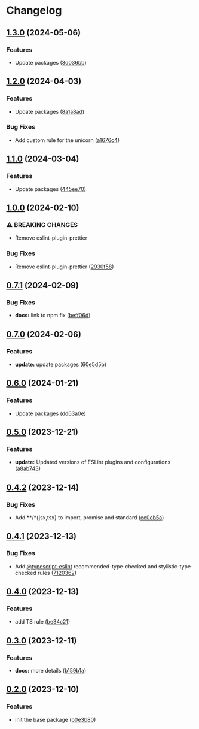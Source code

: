 # Changelog

## [1.3.0](https://github.com/Pilaton/eslint-eco/compare/base-v1.2.0...base-v1.3.0) (2024-05-06)


### Features

* Update packages ([3d036bb](https://github.com/Pilaton/eslint-eco/commit/3d036bb71150fa04904cbee10de4e9a18dfeb7e1))

## [1.2.0](https://github.com/Pilaton/eslint-eco/compare/base-v1.1.0...base-v1.2.0) (2024-04-03)


### Features

* Update packages ([8a1a8ad](https://github.com/Pilaton/eslint-eco/commit/8a1a8ad58e8629191abb933df14b55b46c2ab5c3))


### Bug Fixes

* Add custom rule for the unicorn ([a1676c4](https://github.com/Pilaton/eslint-eco/commit/a1676c4575f2fc4c019d09465311d01ef1e7a61c))

## [1.1.0](https://github.com/Pilaton/eslint-eco/compare/base-v1.0.0...base-v1.1.0) (2024-03-04)


### Features

* Update packages ([445ee70](https://github.com/Pilaton/eslint-eco/commit/445ee70de5910c43beef544a0c4cb62ef1d543ed))

## [1.0.0](https://github.com/Pilaton/eslint-eco/compare/base-v0.7.1...base-v1.0.0) (2024-02-10)


### ⚠ BREAKING CHANGES

* Remove eslint-plugin-prettier

### Bug Fixes

* Remove eslint-plugin-prettier ([2930f58](https://github.com/Pilaton/eslint-eco/commit/2930f58a2f3fe0d5613af98f27e9cb817b758c73))

## [0.7.1](https://github.com/Pilaton/eslint-eco/compare/base-v0.7.0...base-v0.7.1) (2024-02-09)


### Bug Fixes

* **docs:** link to npm fix ([beff06d](https://github.com/Pilaton/eslint-eco/commit/beff06da720a5ebd750862181fede42fd6299022))

## [0.7.0](https://github.com/Pilaton/eslint-eco/compare/base-v0.6.0...base-v0.7.0) (2024-02-06)


### Features

* **update:** update packages ([60e5d5b](https://github.com/Pilaton/eslint-eco/commit/60e5d5b789c1ec137ad6bc3d1f2604ab8bf40fd3))

## [0.6.0](https://github.com/Pilaton/eslint-eco/compare/base-v0.5.0...base-v0.6.0) (2024-01-21)


### Features

* Update packages ([dd63a0e](https://github.com/Pilaton/eslint-eco/commit/dd63a0e70c153dea00205792d2ff2b7d8cbaab3a))

## [0.5.0](https://github.com/Pilaton/eslint-eco/compare/base-v0.4.2...base-v0.5.0) (2023-12-21)


### Features

* **update:** Updated versions of ESLint plugins and configurations ([a8ab743](https://github.com/Pilaton/eslint-eco/commit/a8ab74348f9941df4b7f3aa26d684d19bb2409db))

## [0.4.2](https://github.com/Pilaton/eslint-eco/compare/base-v0.4.1...base-v0.4.2) (2023-12-14)


### Bug Fixes

* Add **/*{jsx,tsx} to import, promise and standard ([ec0cb5a](https://github.com/Pilaton/eslint-eco/commit/ec0cb5aa9f174678a7fd1853b6b54d8ee15785bb))

## [0.4.1](https://github.com/Pilaton/eslint-eco/compare/base-v0.4.0...base-v0.4.1) (2023-12-13)


### Bug Fixes

* Add [@typescript-eslint](https://github.com/typescript-eslint) recommended-type-checked and stylistic-type-checked rules ([7120362](https://github.com/Pilaton/eslint-eco/commit/712036251c1670f848f830a63bb8cb6a008af409))

## [0.4.0](https://github.com/Pilaton/eslint-eco/compare/base-v0.3.0...base-v0.4.0) (2023-12-13)


### Features

* add TS rule ([be34c21](https://github.com/Pilaton/eslint-eco/commit/be34c212e0cc0da2566bc3990b0d51babec9ca59))

## [0.3.0](https://github.com/Pilaton/eslint-eco/compare/base-v0.2.0...base-v0.3.0) (2023-12-11)


### Features

* **docs:** more details ([b159b1a](https://github.com/Pilaton/eslint-eco/commit/b159b1a3db8cc1212c3d581fa0667aa0fa99f4a1))

## [0.2.0](https://github.com/Pilaton/eslint-eco/compare/base-v0.1.0...base-v0.2.0) (2023-12-10)


### Features

* init the base package ([b0e3b80](https://github.com/Pilaton/eslint-eco/commit/b0e3b80658d3b5593e77e0e14a73b85a388a6ec5))
